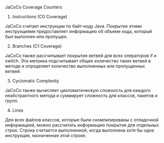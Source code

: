 JaCoCo Coverage Counters
1. Instructions (C0 Coverage)

JaCoCo считает инструкции по байт-коду Java. Покрытие этими инструкциями предоставляет информацию об объеме кода, который был выполнен или пропущен.

2. Branches (C1 Coverage)

JaCoCo также рассчитывает покрытие ветвей для всех операторов if и switch. Эта метрика подсчитывает общее количество таких ветвей в методе и определяет количество выполненных или пропущенных ветвей.

3. Cyclomatic Complexity

JaCoCo также вычисляет цикломатическую сложность для каждого неабстрактного метода и суммирует сложность для классов, пакетов и групп.

4. Lines

Для всех файлов классов, которые были скомпилированы с отладочной информацией, можно рассчитать информацию покрытия для отдельных строк. Строка считается выполненной, когда выполнена хотя бы одна инструкция, назначенная этой строке.